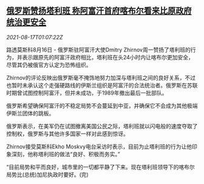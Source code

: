 <!--1629163862000-->
[俄罗斯赞扬塔利班 称阿富汗首府喀布尔看来比原政府统治更安全](https://cn.reuters.com/article/russiaafg-taliban-security-0817-idCNKBS2FI022)
------

<div><i>2021-08-17T01:07:22Z</i></div><p>路透莫斯科8月16日 - 俄罗斯驻阿富汗大使Dmitry Zhirnov周一赞扬了塔利班的行为，并表示跟原先的阿富汗政府相比，塔利班在头24小时内让喀布尔更加安全，尽管其仍被俄官方认定为恐怖组织。</p><p>Zhirnov的评论反映出俄罗斯毫不掩饰地努力加深与塔利班之间的良好关系，不过也暂时未承认这个走强硬路线的伊斯兰组织是阿富汗的合法统治者。俄罗斯在苏联时期曾试图控制阿富汗，但并未成功，于1989年撤出最后一批部队。</p><p>俄罗斯希望确保阿富汗的不稳定局势不会蔓延到中亚，并确保它不会成为其他极端伊斯兰团体的跳板。</p><p>俄罗斯表示，在美军仍在试图撤离美国公民之际，塔利班就以闪电般的速度夺取了控制权，俄罗斯与其他许多国家一样对此感到惊讶。</p><p>Zhirnov接受莫斯科Ekho Moskvy电台采访时表示，目前为止塔利班的行为让他印象深刻，他称塔利班的做法“良好、积极而务实。”</p><p>“目前局势和平而良好，城市里的一切都平静了下来。现在塔利班领导下的喀布尔局势比(总统)加尼执政时要好。(完)</p>
